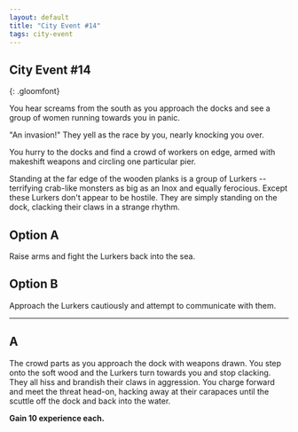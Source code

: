 ```yaml
---
layout: default
title: "City Event #14"
tags: city-event
---
```


## City Event #14
{: .gloomfont}

You hear screams from the south as you approach the docks and see a group of
women running towards you in panic.

"An invasion!" They yell as the race by you, nearly knocking you over.

You hurry to the docks and find a crowd of workers on edge, armed with makeshift
weapons and circling one particular pier.

Standing at the far edge of the wooden planks is a group of Lurkers -- terrifying
crab-like monsters as big as an Inox and equally ferocious.  Except these Lurkers
don't appear to be hostile.  They are simply standing on the dock, clacking their
claws in a strange rhythm.

## Option A

Raise arms and fight the Lurkers back into the sea.

## Option B

Approach the Lurkers cautiously and attempt to communicate with them.

***

## A

The crowd parts as you approach the dock with weapons drawn.  You step onto the soft
wood and the Lurkers turn towards you and stop clacking.  They all hiss and brandish
their claws in aggression.  You charge forward and meet the threat head-on, hacking away
at their carapaces until the scuttle off the dock and back into the water.

<strong>Gain 10 experience each.</strong>

